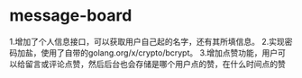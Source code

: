 # message-board

1.增加了个人信息接口，可以获取用户自己起的名字，还有其所填信息。
2.实现密码加盐，使用了自带的golang.org/x/crypto/bcrypt。
3.增加点赞功能，用户可以给留言或评论点赞，然后后台也会存储是哪个用户点的赞，在什么时间点的赞
